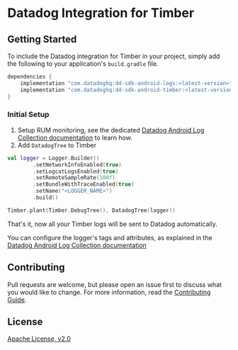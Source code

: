 # Datadog Integration for Timber

## Getting Started 

To include the Datadog integration for Timber in your project, simply add the
following to your application's `build.gradle` file.

```groovy
dependencies {
    implementation "com.datadoghq:dd-sdk-android-logs:<latest-version>"
    implementation "com.datadoghq:dd-sdk-android-timber:<latest-version>"
}
```

### Initial Setup

1. Setup RUM monitoring, see the dedicated [Datadog Android Log Collection documentation][1] to learn how.
2. Add `DatadogTree` to Timber

```kotlin
val logger = Logger.Builder()
        .setNetworkInfoEnabled(true)
        .setLogcatLogsEnabled(true)
        .setRemoteSampleRate(100f)
        .setBundleWithTraceEnabled(true)
        .setName("<LOGGER_NAME>")
        .build()

Timber.plant(Timber.DebugTree(), DatadogTree(logger))
```

That's it, now all your Timber logs will be sent to Datadog automatically.

You can configure the logger's tags and attributes, as explained in the  [Datadog Android Log Collection documentation][1]

## Contributing

Pull requests are welcome, but please open an issue first to discuss what you
would like to change. For more information, read the 
[Contributing Guide](../../CONTRIBUTING.md).

## License

[Apache License, v2.0](../../LICENSE)

[1]: https://docs.datadoghq.com/logs/log_collection/android/?tab=kotlin
